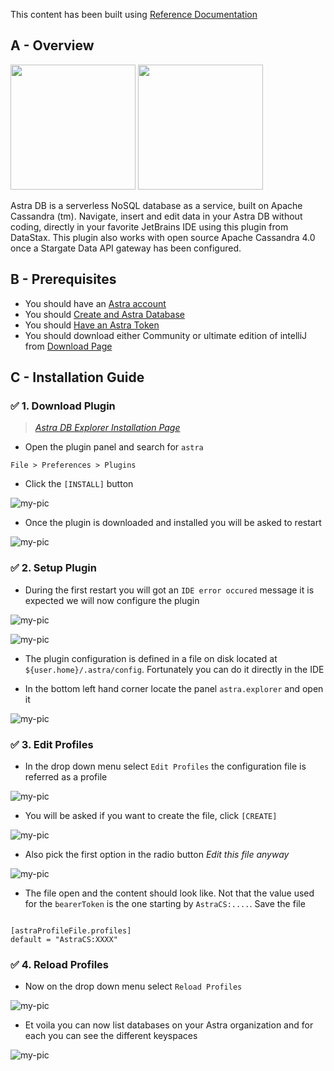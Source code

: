 This content has been built using [Reference Documentation ](https://plugins.jetbrains.com/plugin/17013-datastax-astra-db-explorer)

## A - Overview

<img src="https://plugins.jetbrains.com/files/17013/screenshot_8180f398-3612-4990-9d5b-d1b3917c40fc" height="200px"/>

<img src="https://plugins.jetbrains.com/files/17013/screenshot_04795b62-5479-42c8-b97d-04f0d5459e19" height="200px"/>

Astra DB is a serverless NoSQL database as a service, built on Apache Cassandra (tm). Navigate, insert and edit data in your Astra DB without coding, directly in your favorite JetBrains IDE using this plugin from DataStax. This plugin also works with open source Apache Cassandra 4.0 once a Stargate Data API gateway has been configured.

## B - Prerequisites

- You should have an [Astra account](http://astra.datastax.com/)
- You should [Create and Astra Database](/pages/astra/create-instance/)
- You should [Have an Astra Token](/pages/astra/create-token/)
- You should download either Community or ultimate edition of intelliJ from [Download Page](https://www.jetbrains.com/idea/download/?fromIDE=#section=mac)

## C - Installation Guide

### ✅ 1. Download Plugin

> _[Astra DB Explorer Installation Page](https://github.com/datastax/astra-ide-plugin/wiki/Getting-Started)_

- Open the plugin panel and search for `astra`

```
File > Preferences > Plugins
```

- Click the `[INSTALL]` button

![my-pic](https://github.com/datastaxdevs/awesome-astra/raw/main/intellij/img/plugin.png)

- Once the plugin is downloaded and installed you will be asked to restart

![my-pic](https://github.com/datastaxdevs/awesome-astra/raw/main/intellij/img//plugin-restart-ide.png)

### ✅ 2. Setup Plugin

- During the first restart you will got an `IDE error occured` message it is expected we will now configure the plugin

![my-pic](https://github.com/datastaxdevs/awesome-astra/raw/main/intellij/img/plugin-restart-error.png)

![my-pic](https://github.com/datastaxdevs/awesome-astra/raw/main/intellij/img/plugin-restart-error2.png)

- The plugin configuration is defined in a file on disk located at `${user.home}/.astra/config`. Fortunately you can do it directly in the IDE

- In the bottom left hand corner locate the panel `astra.explorer` and open it

![my-pic](https://github.com/datastaxdevs/awesome-astra/raw/main/intellij/img/plugin-setup-1.png)

### ✅ 3. Edit Profiles

- In the drop down menu select `Edit Profiles` the configuration file is referred as a profile

![my-pic](https://github.com/datastaxdevs/awesome-astra/raw/main/intellij/img/plugin-setup-2.png)

- You will be asked if you want to create the file, click `[CREATE]`

![my-pic](https://github.com/datastaxdevs/awesome-astra/raw/main/intellij/img/plugin-setup-3.png)

- Also pick the first option in the radio button _Edit this file anyway_

![my-pic](https://github.com/datastaxdevs/awesome-astra/raw/main/intellij/img/plugin-setup-4.png)

- The file open and the content should look like. Not that the value used for the `bearerToken` is the one starting by `AstraCS:....`. Save the file

```

[astraProfileFile.profiles]
default = "AstraCS:XXXX"
```

### ✅ 4. Reload Profiles

- Now on the drop down menu select `Reload Profiles`

![my-pic](https://github.com/datastaxdevs/awesome-astra/raw/main/intellij/img/plugin-setup-5.png)

- Et voila you can now list databases on your Astra organization and for each you can see the different keyspaces

![my-pic](https://github.com/datastaxdevs/awesome-astra/raw/main/intellij/img/plugin-setup-6.png)
